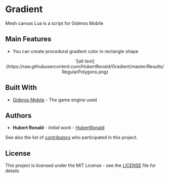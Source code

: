 # Gradient
Mesh canvas Lua is a script for Gideros Mobile

## Main Features
* You can create procedural gradient color in rectangle shape
<p align="center">
![alt text](https://raw.githubusercontent.com/HubertRonald/Gradient/master/Results/RegularPolygons.png)
</p>

## Built With

* [Gideros Mobile](http://giderosmobile.com//) - The game engine used

## Authors

* **Hubert Ronald** - *Initial work* - [HubertRonald](https://github.com/HubertRonald)

See also the list of [contributors](https://github.com/HubertRonald/Gradient/contributors) who participated in this project.

## License

This project is licensed under the MIT License - see the [LICENSE](LICENSE) file for details
